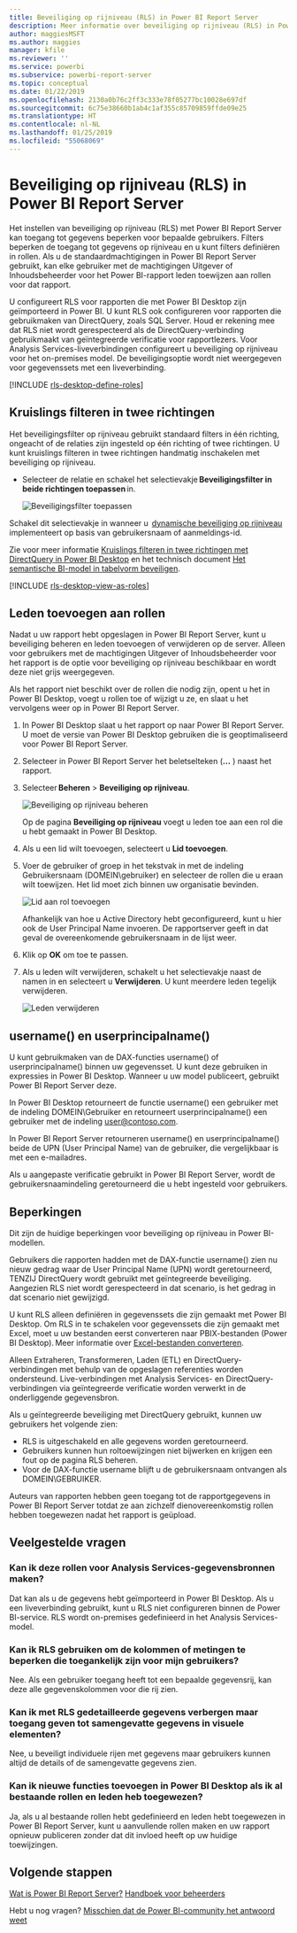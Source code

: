 ```yaml
---
title: Beveiliging op rijniveau (RLS) in Power BI Report Server
description: Meer informatie over beveiliging op rijniveau (RLS) in Power BI Report Server.
author: maggiesMSFT
ms.author: maggies
manager: kfile
ms.reviewer: ''
ms.service: powerbi
ms.subservice: powerbi-report-server
ms.topic: conceptual
ms.date: 01/22/2019
ms.openlocfilehash: 2130a0b76c2ff3c333e78f05277bc10028e697df
ms.sourcegitcommit: 6c75e38660b1ab4c1af355c85709859ffde09e25
ms.translationtype: HT
ms.contentlocale: nl-NL
ms.lasthandoff: 01/25/2019
ms.locfileid: "55068069"
---
```

# <a name="row-level-security-rls-in-power-bi-report-server"></a>Beveiliging op rijniveau (RLS) in Power BI Report Server

Het instellen van beveiliging op rijniveau (RLS) met Power BI Report Server kan toegang tot gegevens beperken voor bepaalde gebruikers. Filters beperken de toegang tot gegevens op rijniveau en u kunt filters definiëren in rollen.  Als u de standaardmachtigingen in Power BI Report Server gebruikt, kan elke gebruiker met de machtigingen Uitgever of Inhoudsbeheerder voor het Power BI-rapport leden toewijzen aan rollen voor dat rapport.    

U configureert RLS voor rapporten die met Power BI Desktop zijn geïmporteerd in Power BI. U kunt RLS ook configureren voor rapporten die gebruikmaken van DirectQuery, zoals SQL Server.  Houd er rekening mee dat RLS niet wordt gerespecteerd als de DirectQuery-verbinding gebruikmaakt van geïntegreerde verificatie voor rapportlezers. Voor Analysis Services-liveverbindingen configureert u beveiliging op rijniveau voor het on-premises model. De beveiligingsoptie wordt niet weergegeven voor gegevenssets met een liveverbinding. 

[!INCLUDE [rls-desktop-define-roles](../includes/rls-desktop-define-roles.md)]

## <a name="bidirectional-cross-filtering"></a>Kruislings filteren in twee richtingen

Het beveiligingsfilter op rijniveau gebruikt standaard filters in één richting, ongeacht of de relaties zijn ingesteld op één richting of twee richtingen. U kunt kruislings filteren in twee richtingen handmatig inschakelen met beveiliging op rijniveau.

- Selecteer de relatie en schakel het selectievakje **Beveiligingsfilter in beide richtingen toepassen** in. 

    ![Beveiligingsfilter toepassen](media/row-level-security-report-server/rls-apply-security-filter.png)

Schakel dit selectievakje in wanneer u  [dynamische beveiliging op rijniveau](https://docs.microsoft.com/sql/analysis-services/supplemental-lesson-implement-dynamic-security-by-using-row-filters) implementeert op basis van gebruikersnaam of aanmeldings-id. 

Zie voor meer informatie [Kruislings filteren in twee richtingen met DirectQuery in Power BI Desktop](../desktop-bidirectional-filtering.md) en het technisch document [Het semantische BI-model in tabelvorm beveiligen](http://download.microsoft.com/download/D/2/0/D20E1C5F-72EA-4505-9F26-FEF9550EFD44/Securing%20the%20Tabular%20BI%20Semantic%20Model.docx).

[!INCLUDE [rls-desktop-view-as-roles](../includes/rls-desktop-view-as-roles.md)]


## <a name="add-members-to-roles"></a>Leden toevoegen aan rollen 

Nadat u uw rapport hebt opgeslagen in Power BI Report Server, kunt u beveiliging beheren en leden toevoegen of verwijderen op de server. Alleen voor gebruikers met de machtigingen Uitgever of Inhoudsbeheerder voor het rapport is de optie voor beveiliging op rijniveau beschikbaar en wordt deze niet grijs weergegeven.

 Als het rapport niet beschikt over de rollen die nodig zijn, opent u het in Power BI Desktop, voegt u rollen toe of wijzigt u ze, en slaat u het vervolgens weer op in Power BI Report Server. 

1. In Power BI Desktop slaat u het rapport op naar Power BI Report Server. U moet de versie van Power BI Desktop gebruiken die is geoptimaliseerd voor Power BI Report Server.
2. Selecteer in Power BI Report Server het beletselteken (**...** ) naast het rapport. 

3. Selecteer **Beheren** > **Beveiliging op rijniveau**. 

     ![Beveiliging op rijniveau beheren](media/row-level-security-report-server/power-bi-report-server-rls-dialog.png)

    Op de pagina **Beveiliging op rijniveau** voegt u leden toe aan een rol die u hebt gemaakt in Power BI Desktop.

5. Als u een lid wilt toevoegen, selecteert u **Lid toevoegen**.

1. Voer de gebruiker of groep in het tekstvak in met de indeling Gebruikersnaam (DOMEIN\gebruiker) en selecteer de rollen die u eraan wilt toewijzen. Het lid moet zich binnen uw organisatie bevinden.   

    ![Lid aan rol toevoegen](media/row-level-security-report-server/power-bi-report-server-add-members.png)

    Afhankelijk van hoe u Active Directory hebt geconfigureerd, kunt u hier ook de User Principal Name invoeren. De rapportserver geeft in dat geval de overeenkomende gebruikersnaam in de lijst weer.

1. Klik op **OK** om toe te passen.   

8. Als u leden wilt verwijderen, schakelt u het selectievakje naast de namen in en selecteert u **Verwijderen**.  U kunt meerdere leden tegelijk verwijderen. 

    ![Leden verwijderen](media/row-level-security-report-server/power-bi-report-server-delete-members.png)


## <a name="username-and-userprincipalname"></a>username() en userprincipalname()

U kunt gebruikmaken van de DAX-functies username() of userprincipalname() binnen uw gegevensset. U kunt deze gebruiken in expressies in Power BI Desktop. Wanneer u uw model publiceert, gebruikt Power BI Report Server deze.

In Power BI Desktop retourneert de functie username() een gebruiker met de indeling DOMEIN\Gebruiker en retourneert userprincipalname() een gebruiker met de indeling user@contoso.com.

In Power BI Report Server retourneren username() en userprincipalname() beide de UPN (User Principal Name) van de gebruiker, die vergelijkbaar is met een e-mailadres.

Als u aangepaste verificatie gebruikt in Power BI Report Server, wordt de gebruikersnaamindeling geretourneerd die u hebt ingesteld voor gebruikers.  

## <a name="limitations"></a>Beperkingen 

Dit zijn de huidige beperkingen voor beveiliging op rijniveau in Power BI-modellen. 

Gebruikers die rapporten hadden met de DAX-functie username() zien nu nieuw gedrag waar de User Principal Name (UPN) wordt geretourneerd, TENZIJ DirectQuery wordt gebruikt met geïntegreerde beveiliging.  Aangezien RLS niet wordt gerespecteerd in dat scenario, is het gedrag in dat scenario niet gewijzigd.

U kunt RLS alleen definiëren in gegevenssets die zijn gemaakt met Power BI Desktop. Om RLS in te schakelen voor gegevenssets die zijn gemaakt met Excel, moet u uw bestanden eerst converteren naar PBIX-bestanden (Power BI Desktop). Meer informatie over [Excel-bestanden converteren](../desktop-import-excel-workbooks.md).

Alleen Extraheren, Transformeren, Laden (ETL) en DirectQuery-verbindingen met behulp van de opgeslagen referenties worden ondersteund. Live-verbindingen met Analysis Services- en DirectQuery-verbindingen via geïntegreerde verificatie worden verwerkt in de onderliggende gegevensbron. 

Als u geïntegreerde beveiliging met DirectQuery gebruikt, kunnen uw gebruikers het volgende zien:
- RLS is uitgeschakeld en alle gegevens worden geretourneerd.
- Gebruikers kunnen hun roltoewijzingen niet bijwerken en krijgen een fout op de pagina RLS beheren.
- Voor de DAX-functie username blijft u de gebruikersnaam ontvangen als DOMEIN\GEBRUIKER. 

Auteurs van rapporten hebben geen toegang tot de rapportgegevens in Power BI Report Server totdat ze aan zichzelf dienovereenkomstig rollen hebben toegewezen nadat het rapport is geüpload. 

 

## <a name="faq"></a>Veelgestelde vragen 

### <a name="can-i-create-these-roles-for-analysis-services-data-sources"></a>Kan ik deze rollen voor Analysis Services-gegevensbronnen maken? 

Dat kan als u de gegevens hebt geïmporteerd in Power BI Desktop. Als u een liveverbinding gebruikt, kunt u RLS niet configureren binnen de Power BI-service. RLS wordt on-premises gedefinieerd in het Analysis Services-model. 

### <a name="can-i-use-rls-to-limit-the-columns-or-measures-accessible-by-my-users"></a>Kan ik RLS gebruiken om de kolommen of metingen te beperken die toegankelijk zijn voor mijn gebruikers? 

Nee. Als een gebruiker toegang heeft tot een bepaalde gegevensrij, kan deze alle gegevenskolommen voor die rij zien. 

### <a name="does-rls-let-me-hide-detailed-data-but-give-access-to-data-summarized-in-visuals"></a>Kan ik met RLS gedetailleerde gegevens verbergen maar toegang geven tot samengevatte gegevens in visuele elementen? 

Nee, u beveiligt individuele rijen met gegevens maar gebruikers kunnen altijd de details of de samengevatte gegevens zien. 

### <a name="can-i-add-new-roles-in-power-bi-desktop-if-i-already-have-existing-roles-and-members-assigned"></a>Kan ik nieuwe functies toevoegen in Power BI Desktop als ik al bestaande rollen en leden heb toegewezen? 

Ja, als u al bestaande rollen hebt gedefinieerd en leden hebt toegewezen in Power BI Report Server, kunt u aanvullende rollen maken en uw rapport opnieuw publiceren zonder dat dit invloed heeft op uw huidige toewijzingen. 
 

## <a name="next-steps"></a>Volgende stappen

[Wat is Power BI Report Server?](get-started.md) 
[Handboek voor beheerders](admin-handbook-overview.md)  

Hebt u nog vragen? [Misschien dat de Power BI-community het antwoord weet](https://community.powerbi.com/)